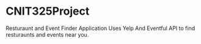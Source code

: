 # CNIT325Project
Resturaunt and Event Finder Application
Uses Yelp And Eventful API to find resturaunts and events near you.
